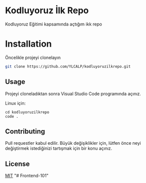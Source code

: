 # Kodluyoruz İlk Repo

Kodluyoruz Eğitimi kapsamında açtığım ikk repo

# Installation

Öncelikle projeyi clonelayın

```bash
git clone https://github.com/YLCALP/kodluyoruzilkrepo.git
```

## Usage

Projeyi cloneladıktan sonra Visual Studio Code programında açınız.

Linux için:

```linux
cd kodluyoruzilkrepo
code .
```

## Contributing

Pull requestler kabul edilir. Büyük değişiklikler için, lütfen önce neyi değiştirmek istediğinizi tartışmak için bir konu açınız.

## License

[MIT](https://choosealicense.com/licenses/mit/)
"# Frontend-101" 
